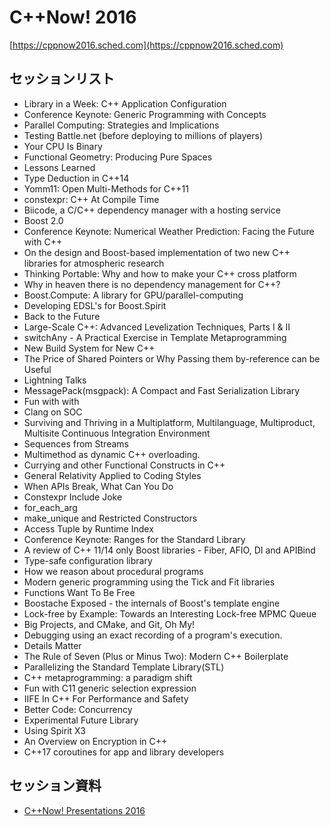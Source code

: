 # C++Now! 2016
[https://cppnow2016.sched.com](https://cppnow2016.sched.com)

## セッションリスト
- Library in a Week: C++ Application Configuration
- Conference Keynote: Generic Programming with Concepts
- Parallel Computing: Strategies and Implications
- Testing Battle.net (before deploying to millions of players)
- Your CPU Is Binary
- Functional Geometry: Producing Pure Spaces
- Lessons Learned
- Type Deduction in C++14
- Yomm11: Open Multi-Methods for C++11
- constexpr: C++ At Compile Time
- Biicode, a C/C++ dependency manager with a hosting service
- Boost 2.0
- Conference Keynote: Numerical Weather Prediction: Facing the Future with C++
- On the design and Boost-based implementation of two new C++ libraries for atmospheric research
- Thinking Portable: Why and how to make your C++ cross platform
- Why in heaven there is no dependency management for C++?
- Boost.Compute: A library for GPU/parallel-computing
- Developing EDSL's for Boost.Spirit
- Back to the Future
- Large-Scale C++: Advanced Levelization Techniques, Parts I & II
- switchAny - A Practical Exercise in Template Metaprogramming
- New Build System for New C++
- The Price of Shared Pointers or Why Passing them by-reference can be Useful
- Lightning Talks
- MessagePack(msgpack): A Compact and Fast Serialization Library
- Fun with with
- Clang on SOC
- Surviving and Thriving in a Multiplatform, Multilanguage, Multiproduct, Multisite Continuous Integration Environment
- Sequences from Streams
- Multimethod as dynamic C++ overloading.
- Currying and other Functional Constructs in C++
- General Relativity Applied to Coding Styles
- When APIs Break, What Can You Do
- Constexpr Include Joke
- for_each_arg
- make_unique and Restricted Constructors
- Access Tuple by Runtime Index
- Conference Keynote: Ranges for the Standard Library
- A review of C++ 11/14 only Boost libraries - Fiber, AFIO, DI and APIBind
- Type-safe configuration library
- How we reason about procedural programs
- Modern generic programming using the Tick and Fit libraries
- Functions Want To Be Free
- Boostache Exposed - the internals of Boost's template engine
- Lock-free by Example: Towards an Interesting Lock-free MPMC Queue
- Big Projects, and CMake, and Git, Oh My!
- Debugging using an exact recording of a program's execution.
- Details Matter
- The Rule of Seven (Plus or Minus Two): Modern C++ Boilerplate
- Parallelizing the Standard Template Library(STL)
- C++ metaprogramming: a paradigm shift
- Fun with C11 generic selection expression
- IIFE In C++ For Performance and Safety
- Better Code: Concurrency
- Experimental Future Library
- Using Spirit X3
- An Overview on Encryption in C++
- C++17 coroutines for app and library developers

## セッション資料
- [C++Now! Presentations 2016](https://github.com/boostcon/cppnow_presentations_2016)
